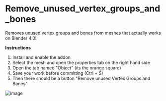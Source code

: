 # Remove_unused_vertex_groups_and_bones
Removes unused vertex groups and bones from meshes that actually works on Blender 4.0!

**Instructions**
1. Install and enable the addon
2. Select the mesh and open the properties tab on the right hand side
3. Open the tab named "Object" (its the orange square)
4. Save your work before committing (Ctrl + S)
5. Then there should be a button "Remove unused Vertex Groups and Bones"
   
![image](https://github.com/mad4art/Remove_unused_vertex_groups_and_bones/assets/65566489/ead616cd-2679-4fcd-91fc-f586a99e4d84)
